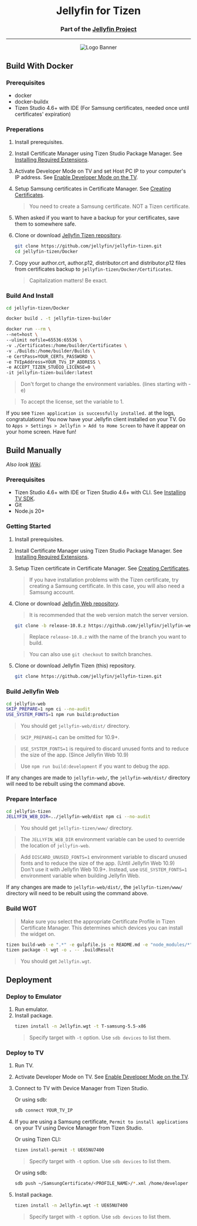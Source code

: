 <h1 align="center">Jellyfin for Tizen</h1>
<h3 align="center">Part of the <a href="https://jellyfin.org">Jellyfin Project</a></h3>

---

<p align="center">
<img alt="Logo Banner" src="https://raw.githubusercontent.com/jellyfin/jellyfin-ux/master/branding/SVG/banner-logo-solid.svg?sanitize=true"/>
</p>

## Build With Docker

### Prerequisites

- docker
- docker-buildx
- Tizen Studio 4.6+ with IDE (For Samsung certificates, needed once until certificates' expiration)

### Preperations

1. Install prerequisites.
2. Install Certificate Manager using Tizen Studio Package Manager. See [Installing Required Extensions](https://developer.samsung.com/smarttv/develop/getting-started/setting-up-sdk/installing-tv-sdk.html#Installing-Required-Extensions).
3. Activate Developer Mode on TV and set Host PC IP to your computer's IP address. See [Enable Developer Mode on the TV](https://developer.samsung.com/smarttv/develop/getting-started/using-sdk/tv-device.html#Connecting-the-TV-and-SDK).
4. Setup Samsung certificates in Certificate Manager. See [Creating Certificates](https://developer.samsung.com/smarttv/develop/getting-started/setting-up-sdk/creating-certificates.html).
   > You need to create a Samsung certificate. NOT a Tizen certificate.
5. When asked if you want to have a backup for your certificates, save them to somewhere safe.
6. Clone or download [Jellyfin Tizen repository](https://github.com/jellyfin/jellyfin-tizen).

   ```sh
   git clone https://github.com/jellyfin/jellyfin-tizen.git
   cd jellyfin-tizen/Docker
   ```

7. Copy your author.crt, author.p12, distributor.crt and distributor.p12 files from certificates backup to `jellyfin-tizen/Docker/Certificates`.
   > Capitalization matters! Be exact.

### Build And Install

```sh
cd jellyfin-tizen/Docker

docker build . -t jellyfin-tizen-builder

docker run --rm \
--net=host \
--ulimit nofile=65536:65536 \
-v ./Certificates:/home/builder/Certificates \
-v ./Builds:/home/builder/Builds \
-e CertPass=YOUR_CERTs_PASSWORD \
-e TVIpAddress=YOUR_TVs_IP_ADDRESS \
-e ACCEPT_TIZEN_STUDIO_LICENSE=0 \
-it jellyfin-tizen-builder:latest

```

> Don't forget to change the environment variables. (lines starting with -e)

> To accept the license, set the variable to 1.

If you see `Tizen application is successfully installed.` at the logs, congratulations! You now have your Jellyfin client installed on your TV. Go to `Apps > Settings > Jellyfin > Add to Home Screen` to have it appear on your home screen. Have fun!

## Build Manually

_Also look [Wiki](https://github.com/jellyfin/jellyfin-tizen/wiki)._

### Prerequisites

- Tizen Studio 4.6+ with IDE or Tizen Studio 4.6+ with CLI. See [Installing TV SDK](https://developer.samsung.com/smarttv/develop/getting-started/setting-up-sdk/installing-tv-sdk.html).
- Git
- Node.js 20+

### Getting Started

1. Install prerequisites.
2. Install Certificate Manager using Tizen Studio Package Manager. See [Installing Required Extensions](https://developer.samsung.com/smarttv/develop/getting-started/setting-up-sdk/installing-tv-sdk.html#Installing-Required-Extensions).
3. Setup Tizen certificate in Certificate Manager. See [Creating Certificates](https://developer.samsung.com/smarttv/develop/getting-started/setting-up-sdk/creating-certificates.html).
   > If you have installation problems with the Tizen certificate, try creating a Samsung certificate. In this case, you will also need a Samsung account.
4. Clone or download [Jellyfin Web repository](https://github.com/jellyfin/jellyfin-web).

   > It is recommended that the web version match the server version.

   ```sh
   git clone -b release-10.8.z https://github.com/jellyfin/jellyfin-web.git
   ```

   > Replace `release-10.8.z` with the name of the branch you want to build.

   > You can also use `git checkout` to switch branches.

5. Clone or download Jellyfin Tizen (this) repository.
   ```sh
   git clone https://github.com/jellyfin/jellyfin-tizen.git
   ```

### Build Jellyfin Web

```sh
cd jellyfin-web
SKIP_PREPARE=1 npm ci --no-audit
USE_SYSTEM_FONTS=1 npm run build:production
```

> You should get `jellyfin-web/dist/` directory.

> `SKIP_PREPARE=1` can be omitted for 10.9+.

> `USE_SYSTEM_FONTS=1` is required to discard unused fonts and to reduce the size of the app. (Since Jellyfin Web 10.9)

> Use `npm run build:development` if you want to debug the app.

If any changes are made to `jellyfin-web/`, the `jellyfin-web/dist/` directory will need to be rebuilt using the command above.

### Prepare Interface

```sh
cd jellyfin-tizen
JELLYFIN_WEB_DIR=../jellyfin-web/dist npm ci --no-audit
```

> You should get `jellyfin-tizen/www/` directory.

> The `JELLYFIN_WEB_DIR` environment variable can be used to override the location of `jellyfin-web`.

> Add `DISCARD_UNUSED_FONTS=1` environment variable to discard unused fonts and to reduce the size of the app. (Until Jellyfin Web 10.9)  
> Don't use it with Jellyfin Web 10.9+. Instead, use `USE_SYSTEM_FONTS=1` environment variable when building Jellyfin Web.

If any changes are made to `jellyfin-web/dist/`, the `jellyfin-tizen/www/` directory will need to be rebuilt using the command above.

### Build WGT

> Make sure you select the appropriate Certificate Profile in Tizen Certificate Manager. This determines which devices you can install the widget on.

```sh
tizen build-web -e ".*" -e gulpfile.js -e README.md -e "node_modules/*" -e "package*.json" -e "yarn.lock"
tizen package -t wgt -o . -- .buildResult
```

> You should get `Jellyfin.wgt`.

## Deployment

### Deploy to Emulator

1. Run emulator.
2. Install package.
   ```sh
   tizen install -n Jellyfin.wgt -t T-samsung-5.5-x86
   ```
   > Specify target with `-t` option. Use `sdb devices` to list them.

### Deploy to TV

1. Run TV.
2. Activate Developer Mode on TV. See [Enable Developer Mode on the TV](https://developer.samsung.com/smarttv/develop/getting-started/using-sdk/tv-device.html#Connecting-the-TV-and-SDK).
3. Connect to TV with Device Manager from Tizen Studio.

   Or using sdb:

   ```sh
   sdb connect YOUR_TV_IP
   ```

4. If you are using a Samsung certificate, `Permit to install applications` on your TV using Device Manager from Tizen Studio.

   Or using Tizen CLI:

   ```sh
   tizen install-permit -t UE65NU7400
   ```

   > Specify target with `-t` option. Use `sdb devices` to list them.

   Or using sdb:

   ```sh
   sdb push ~/SamsungCertificate/<PROFILE_NAME>/*.xml /home/developer
   ```

5. Install package.
   ```sh
   tizen install -n Jellyfin.wgt -t UE65NU7400
   ```
   > Specify target with `-t` option. Use `sdb devices` to list them.
